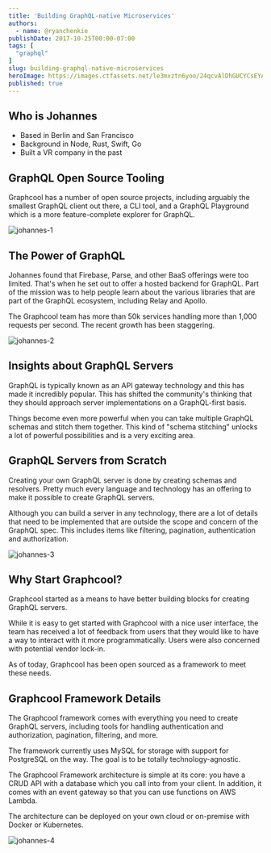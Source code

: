 ```yaml
---
title: 'Building GraphQL-native Microservices'
authors:
  - name: @ryanchenkie
publishDate: 2017-10-25T00:00-07:00
tags: [
  "graphql"
]
slug: building-graphql-native-microservices
heroImage: https://images.ctfassets.net/le3mxztn6yoo/24qcvAlDhGUCYCsEYA4ooE/6ee1d9d9ca0feccb226777907f80bd20/Screen_Shot_2017-10-25_at_12.30.05_PM.png
published: true
---
```



## Who is Johannes
* Based in Berlin and San Francisco
* Background in Node, Rust, Swift, Go
* Built a VR company in the past

## GraphQL Open Source Tooling

Graphcool has a number of open source projects, including arguably the smallest GraphQL client out there, a CLI tool, and a GraphQL Playground which is a more feature-complete explorer for GraphQL.

![johannes-1](//images.contentful.com/le3mxztn6yoo/Tcscq3FBoOIiIG6gceosq/0d29545868e2f2b323f228c04cb557e2/johannes-1.png)

## The Power of GraphQL

Johannes found that Firebase, Parse, and other BaaS offerings were too limited. That's when he set out to offer a hosted backend for GraphQL. Part of the mission was to help people learn about the various libraries that are part of the GraphQL ecosystem, including Relay and Apollo.

The Graphcool team has more than 50k services handling more than 1,000 requests per second. The recent growth has been staggering.

 ![johannes-2](//images.contentful.com/le3mxztn6yoo/5H6tlkV13aeGiO4aO6Qgso/22a755815f37d707136125c3e5474bb3/johannes-2.png)

## Insights about GraphQL Servers

GraphQL is typically known as an API gateway technology and this has made it incredibly popular. This has shifted the community's thinking that they should approach server implementations on a GraphQL-first basis.

Things become even more powerful when you can take multiple GraphQL schemas and stitch them together. This kind of "schema stitching" unlocks a lot of powerful possibilities and is a very exciting area.

## GraphQL Servers from Scratch

Creating your own GraphQL server is done by creating schemas and resolvers. Pretty much every language and technology has an offering to make it possible to create GraphQL servers.

Although you can build a server in any technology, there are a lot of details that need to be implemented that are outside the scope and concern of the GraphQL spec. This includes items like filtering, pagination, authentication and authorization.

![johannes-3](//images.contentful.com/le3mxztn6yoo/3DS84KZshawUSg68K2Ikw/4592a9901a7c9b62f93bd3743020cfb9/johannes-3.png)

## Why Start Graphcool?

Graphcool started as a means to have better building blocks for creating GraphQL servers.

While it is easy to get started with Graphcool with a nice user interface, the team has received a lot of feedback from users that they would like to have a way to interact with it more programmatically. Users were also concerned with potential vendor lock-in.

As of today, Graphcool has been open sourced as a framework to meet these needs.

## Graphcool Framework Details

The Graphcool framework comes with everything you need to create GraphQL servers, including tools for handling authentication and authorization, pagination, filtering, and more.

The framework currently uses MySQL for storage with support for PostgreSQL on the way. The goal is to be totally technology-agnostic.

The Graphcool Framework architecture is simple at its core: you have a CRUD API with a database which you call into from your client. In addition, it comes with an event gateway so that you can use functions on AWS Lambda.

The architecture can be deployed on your own cloud or on-premise with Docker or Kubernetes.

![johannes-4](//images.contentful.com/le3mxztn6yoo/6iNXj0D4IMEwSAcw4sCwk2/221b9fa7e9be491e08551e4e541dac89/johannes-4.png)
